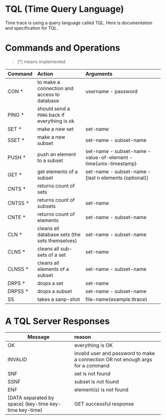 # TQL (Time Query Language)

Time trace is using a query language called TQL. Here is documentation and specification for TQL.  


# Commands and Operations

> [*] means implemented.

| Command   |      Action      |  Arguments |
|----------|:-------------|:------|
| CON * |  to make a connection and access to database | username - password |
| PING * |  should send a `PONG` back if everything is ok |  |
| SET * |    make a new set   | set-name |
| SSET * | make a new subset | set-name - subset-name |
| PUSH * | push an element to a subset | set-name - subset-name - value-of-element - time(unix-timestamp) |
| GET * | get elements of a subset | set-name - subset-name - [last n elements (optional)] |
| CNTS * | returns count of sets |  |
| CNTSS * | returns count of subsets | set-name |
| CNTE * | returns count of elements | set-name - subset-name |
| CLN * | cleans all database sets (the sets themselves) | set-name - subset-name |
| CLNS * | cleans all sub-sets of a set | set-name |
| CLNSS * | cleans all elements of a subset | set-name - subset-name |
| DRPS * | drops a set | set-name |
| DRPSS * | drops a subset | set-name - subset-name |
| SS | takes a sanp-shot | file-name(example.ttrace) |


# A TQL Server Responses

| Message   |      reason      | 
|----------|:-------------|
| OK | everything is OK |
| INVALID | invalid user and password to make a connection OR not enough args for a command |
| SNF | set is not found |
| SSNF | subset is not found |
| ENF | element(s) is not found |
| [DATA separated by space] (key-time key-time key-time) | GET successful response |

